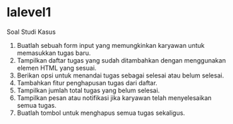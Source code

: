 # lalevel1
Soal Studi Kasus 
1. Buatlah sebuah form input yang memungkinkan karyawan untuk memasukkan tugas baru. 
2. Tampilkan daftar tugas yang sudah ditambahkan dengan menggunakan elemen HTML yang sesuai. 
3. Berikan opsi untuk menandai tugas sebagai selesai atau belum selesai.
4. Tambahkan fitur penghapusan tugas dari daftar. 
5. Tampilkan jumlah total tugas yang belum selesai. 
6. Tampilkan pesan atau notifikasi jika karyawan telah menyelesaikan semua tugas.
7. Buatlah tombol untuk menghapus semua tugas sekaligus.
